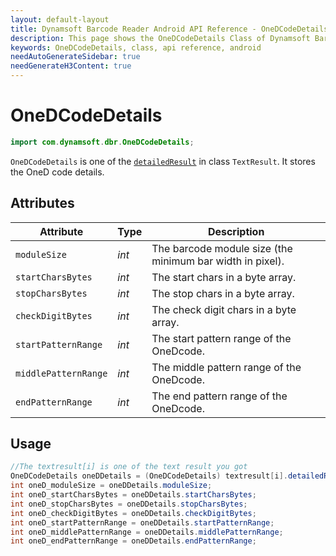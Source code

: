 ```yaml
---
layout: default-layout
title: Dynamsoft Barcode Reader Android API Reference - OneDCodeDetails Class
description: This page shows the OneDCodeDetails Class of Dynamsoft Barcode Reader for Android SDK.
keywords: OneDCodeDetails, class, api reference, android
needAutoGenerateSidebar: true
needGenerateH3Content: true
---
```


# OneDCodeDetails

```java
import com.dynamsoft.dbr.OneDCodeDetails;
```

`OneDCodeDetails` is one of the [`detailedResult`](auxiliary-TextResult.md#detailedresult) in class `TextResult`. It stores the OneD code details.

## Attributes
  
| Attribute | Type | Description |
|---------- |-----| ---- |
| `moduleSize` | *int* | The barcode module size (the minimum bar width in pixel). |
| `startCharsBytes` | *int* | The start chars in a byte array. |
| `stopCharsBytes` | *int* | The stop chars in a byte array. |
| `checkDigitBytes` | *int* | The check digit chars in a byte array. |
| `startPatternRange` | *int* | The start pattern range of the OneDcode. |
| `middlePatternRange` | *int* | The middle pattern range of the OneDcode. |
| `endPatternRange` | *int* | The end pattern range of the OneDcode. |

## Usage

```java
//The textresult[i] is one of the text result you got  
OneDCodeDetails oneDDetails = (OneDCodeDetails) textresult[i].detailedResult;
int oneD_moduleSize = oneDDetails.moduleSize;
int oneD_startCharsBytes = oneDDetails.startCharsBytes;
int oneD_stopCharsBytes = oneDDetails.stopCharsBytes;
int oneD_checkDigitBytes = oneDDetails.checkDigitBytes;
int oneD_startPatternRange = oneDDetails.startPatternRange;
int oneD_middlePatternRange = oneDDetails.middlePatternRange;
int oneD_endPatternRange = oneDDetails.endPatternRange;
```
